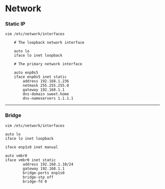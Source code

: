 # Network 

### Static IP

`vim /etc/network/interfaces`

```
    # The loopback network interface

    auto lo 
    iface lo inet loopback

    # The primary network interface

    auto enp0s5
    iface enp0s5 inet static
        address 192.168.1.236
        netmask 255.255.255.0
        gateway 192.168.1.1
        dns-domain sweet.home
        dns-nameservers 1.1.1.1

```

---


### Bridge

`vim /etc/network/interfaces`
```
auto lo
iface lo inet loopback

iface enp1s0 inet manual

auto vmbr0
iface vmbr0 inet static
        address 192.168.1.10/24
        gateway 192.168.1.1
        bridge-ports enp1s0
        bridge-stp off
        bridge-fd 0
```
